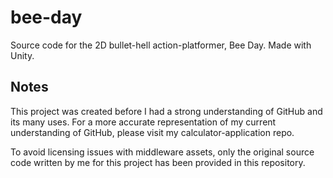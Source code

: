 # bee-day
Source code for the 2D bullet-hell action-platformer, Bee Day. Made with Unity.

## Notes
This project was created before I had a strong understanding of GitHub and its many uses. For a more accurate representation of my current understanding of GitHub, please visit my calculator-application repo.

To avoid licensing issues with middleware assets, only the original source code written by me for this project has been provided in this repository. 

